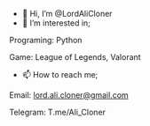 - 👋 Hi, I’m @LordAliCloner
- 👀 I’m interested in;

Programing: Python

Game:      League of Legends, Valorant
- 📫 How to reach me;

Email:    lord.ali.cloner@gmail.com

Telegram: T.me/Ali_Cloner

<!---
LordAliCloner/LordAliCloner is a ✨ special ✨ repository because its `README.md` (this file) appears on your GitHub profile.
You can click the Preview link to take a look at your changes.
--->
